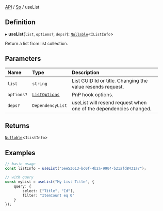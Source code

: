 [API](../index.md) / [Sp](../index.md#sp) / useList

## Definition

▸ **useList**(`list`, `options?`, `deps?`): [`Nullable`](../Types/NullableT.md)<`IListInfo`\>

Return a list from list collection.

## Parameters

| Name | Type | Description |
| :------ | :------ | :------ |
| `list` | `string` | List GUID Id or title. Changing the value resends request. |
| `options?` | [`ListOptions`](../Interfaces/ListOptions.md) | PnP hook options. |
| `deps?` | `DependencyList` | useList will resend request when one of the dependencies changed. |

## Returns

[`Nullable`](../Types/NullableT.md)<`IListInfo`\>

## Examples

```typescript
// basic usage
const listInfo = useList("5ee53613-bc0f-4b2a-9904-b21afd8431a7");

// with query
const myList = useList("My List Title", {
	query: {
		select: ["Title", "Id"],
		filter: "ItemCount eq 0"
	}
});
```